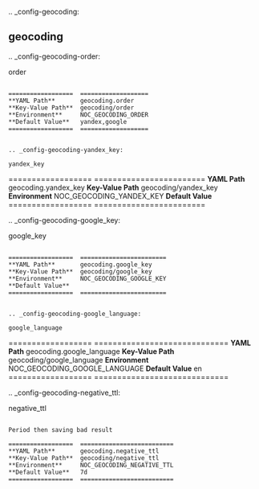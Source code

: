 .. _config-geocoding:

geocoding
---------


.. _config-geocoding-order:

order
~~~~~

==================  ===================
**YAML Path**       geocoding.order
**Key-Value Path**  geocoding/order
**Environment**     NOC_GEOCODING_ORDER
**Default Value**   yandex,google
==================  ===================


.. _config-geocoding-yandex_key:

yandex_key
~~~~~~~~~~

==================  ========================
**YAML Path**       geocoding.yandex_key
**Key-Value Path**  geocoding/yandex_key
**Environment**     NOC_GEOCODING_YANDEX_KEY
**Default Value**
==================  ========================


.. _config-geocoding-google_key:

google_key
~~~~~~~~~~

==================  ========================
**YAML Path**       geocoding.google_key
**Key-Value Path**  geocoding/google_key
**Environment**     NOC_GEOCODING_GOOGLE_KEY
**Default Value**
==================  ========================


.. _config-geocoding-google_language:

google_language
~~~~~~~~~~~~~~~

==================  =============================
**YAML Path**       geocoding.google_language
**Key-Value Path**  geocoding/google_language
**Environment**     NOC_GEOCODING_GOOGLE_LANGUAGE
**Default Value**   en
==================  =============================


.. _config-geocoding-negative_ttl:

negative_ttl
~~~~~~~~~~~~

Period then saving bad result

==================  ==========================
**YAML Path**       geocoding.negative_ttl
**Key-Value Path**  geocoding/negative_ttl
**Environment**     NOC_GEOCODING_NEGATIVE_TTL
**Default Value**   7d
==================  ==========================


